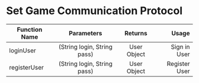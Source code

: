 # Set Game Communication Protocol

| Function Name   | Parameters                 | Returns     | Usage             |
| -------------   |:--------------------------:|:----------: |------------------:|
| loginUser       | (String login, String pass)| User Object | Sign in User      |
| registerUser    | (String login, String pass)| User Object | Register User     |
